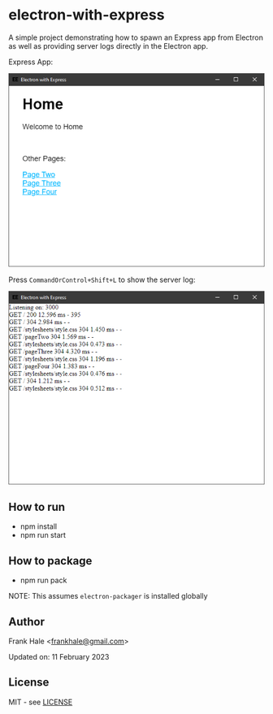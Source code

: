 # electron-with-express

A simple project demonstrating how to spawn an Express app from Electron as well
as providing server logs directly in the Electron app.

Express App:

![Express-App](screenshots/express-app.png)

Press `CommandOrControl+Shift+L` to show the server log:

![Server-Log](screenshots/server-log.png)

## How to run

- npm install
- npm run start

## How to package

- npm run pack

NOTE: This assumes `electron-packager` is installed globally

## Author

Frank Hale &lt;frankhale@gmail.com&gt;

Updated on: 11 February 2023

## License

MIT - see [LICENSE](LICENSE)
